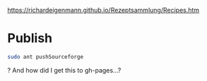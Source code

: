 https://richardeigenmann.github.io/Rezeptsammlung/Recipes.htm

# Publish

```bash
sudo ant pushSourceforge
```

? And how did I get this to gh-pages...?